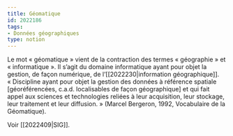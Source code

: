 ```yaml
---
title: Géomatique
id: 2022186
tags:
- Données géographiques
type: notion
---
```


Le mot « géomatique » vient de la contraction des termes « géographie » et « informatique ». Il s’agit du domaine informatique ayant pour objet la gestion, de façon numérique, de l’[[2022230|information géographique]]. « Discipline ayant pour objet la gestion des données à référence spatiale [géoréférencées, c.a.d. localisables de façon géographique] et qui fait appel aux sciences et technologies reliées à leur acquisition, leur stockage, leur traitement et leur diffusion. » (Marcel Bergeron, 1992, Vocabulaire de la Géomatique).

Voir [[2022409|SIG]].

